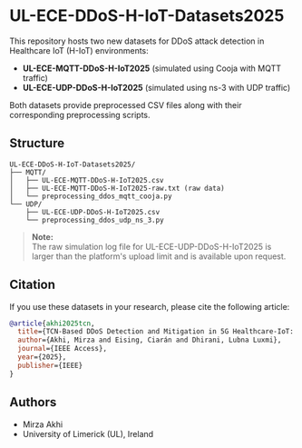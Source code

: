 # UL-ECE-DDoS-H-IoT-Datasets2025

This repository hosts two new datasets for DDoS attack detection in Healthcare IoT (H-IoT) environments:

- **UL-ECE-MQTT-DDoS-H-IoT2025** (simulated using Cooja with MQTT traffic)
- **UL-ECE-UDP-DDoS-H-IoT2025** (simulated using ns-3 with UDP traffic)

Both datasets provide preprocessed CSV files along with their corresponding preprocessing scripts.

## Structure

```text
UL-ECE-DDoS-H-IoT-Datasets2025/
├── MQTT/
│   ├── UL-ECE-MQTT-DDoS-H-IoT2025.csv
│   ├── UL-ECE-MQTT-DDoS-H-IoT2025-raw.txt (raw data)
│   └── preprocessing_ddos_mqtt_cooja.py
└── UDP/
    ├── UL-ECE-UDP-DDoS-H-IoT2025.csv
    └── preprocessing_ddos_udp_ns_3.py
```

> **Note:**  
> The raw simulation log file for UL-ECE-UDP-DDoS-H-IoT2025 is larger than the platform's upload limit and is available upon request.

## Citation

If you use these datasets in your research, please cite the following article:

```bibtex
@article{akhi2025tcn,
  title={TCN-Based DDoS Detection and Mitigation in 5G Healthcare-IoT: A Frequency Monitoring and Dynamic Threshold Approach},
  author={Akhi, Mirza and Eising, Ciarán and Dhirani, Lubna Luxmi},
  journal={IEEE Access},
  year={2025},
  publisher={IEEE}
}
```

## Authors

- Mirza Akhi   
- University of Limerick (UL), Ireland
